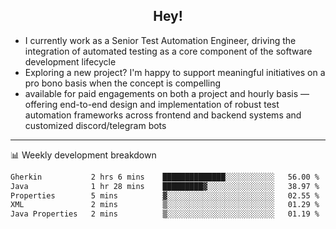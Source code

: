 <h2 align="center">Hey!</h2>

- I currently work as a Senior Test Automation Engineer, driving the integration of automated testing as a core component of the software development lifecycle
- Exploring a new project? I'm happy to support meaningful initiatives on a pro bono basis when the concept is compelling
-  available for paid engagements on both a project and hourly basis — offering end-to-end design and implementation of robust test automation frameworks across frontend and backend systems and customized discord/telegram bots
  
  -------
  
📊 Weekly development breakdown

<!--START_SECTION:waka-->

```txt
Gherkin           2 hrs 6 mins    ██████████████░░░░░░░░░░░   56.00 %
Java              1 hr 28 mins    █████████▓░░░░░░░░░░░░░░░   38.97 %
Properties        5 mins          ▓░░░░░░░░░░░░░░░░░░░░░░░░   02.55 %
XML               2 mins          ▒░░░░░░░░░░░░░░░░░░░░░░░░   01.29 %
Java Properties   2 mins          ▒░░░░░░░░░░░░░░░░░░░░░░░░   01.19 %
```

<!--END_SECTION:waka-->
